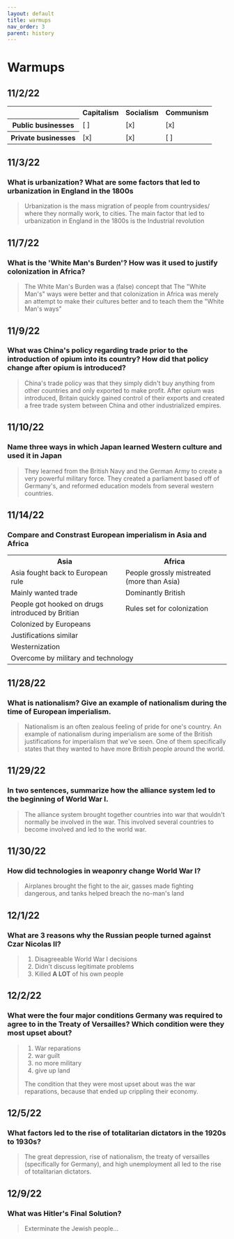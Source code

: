 ```yaml
---
layout: default
title: warmups
nav_order: 3
parent: history
---
```

# Warmups
## 11/2/22
<table>
    <tr>
        <th></th>
        <th>Capitalism</th>
        <th>Socialism</th>
        <th>Communism</th>
    </tr>
    <tr>
        <th>Public businesses</th>
        <td>[ ]</td>
        <td>[x]</td>
        <td>[x]</td>
    </tr>
    <tr>
        <th>Private businesses</th>
        <td>[x]</td>
        <td>[x]</td>
        <td>[ ]</td>
    </tr>
</table>

## 11/3/22
### What is urbanization? What are some factors that led to urbanization in England in the 1800s
> Urbanization is the mass migration of people from countrysides/ where they normally work, to cities. The main factor that led to urbanization in England in the 1800s is the Industrial revolution

## 11/7/22
### What is the 'White Man's Burden'? How was it used to justify colonization in Africa?
> The White Man's Burden was a (false) concept that The "White Man's" ways were better and that colonization in Africa was merely an attempt to make their cultures better and to teach them the "White Man's ways"

## 11/9/22
### What was China's policy regarding trade prior to the introduction of opium into its country? How did that policy change after opium is introduced?
> China's trade policy was that they simply didn't buy anything from other countries and only exported to make profit. After opium was introduced, Britain quickly gained control of their exports and created a free trade system between China and other industrialized empires.

## 11/10/22
### Name three ways in which Japan learned Western culture and used it in Japan
> They learned from the British Navy and the German Army to create a very powerful military force. They created a parliament based off of Germany's, and reformed education models from several western countries.

## 11/14/22
### Compare and Constrast European imperialism in Asia and Africa
<table>
<tr>
    <th>Asia</th>
    <th>Africa</th>
</tr>
<tr><td>Asia fought back to European rule</td>
    <td>People grossly mistreated (more than Asia)</td></tr>
<tr><td>Mainly wanted trade</td>
    <td>Dominantly British</td></tr>
<tr><td>People got hooked on drugs introduced by Britian</td>
    <td>Rules set for colonization</td></tr>
<tr><td colspan=2>Colonized by Europeans</td></tr>
<tr><td colspan=2>Justifications similar</td></tr>
<tr><td colspan=2>Westernization</td></tr>
<tr><td colspan=2>Overcome by military and technology</td></tr>
</table>

## 11/28/22
### What is nationalism? Give an example of nationalism during the time of European imperialism.
> Nationalism is an often zealous feeling of pride for one's country. An example of nationalism during imperialism are some of the British justifications for imperialism that we've seen. One of them specifically states that they wanted to have more British people around the world.

## 11/29/22
### In two sentences, summarize how the alliance system led to the beginning of World War I.
> The alliance system brought together countries into war that wouldn't normally be involved in the war. This involved several countries to become involved and led to the world war.

## 11/30/22
### How did technologies in weaponry change World War I?
> Airplanes brought the fight to the air, gasses made fighting dangerous, and tanks helped breach the no-man's land

## 12/1/22
### What are 3 reasons why the Russian people turned against Czar Nicolas II?
> 1. Disagreeable World War I decisions
> 2. Didn't discuss legitimate problems
> 3. Killed **A LOT** of his own people

## 12/2/22
### What were the four major conditions Germany was required to agree to in the Treaty of Versailles? Which condition were they most upset about?
> 1. War reparations
> 2. war guilt
> 3. no more military
> 4. give up land
>
> The condition that they were most upset about was the war reparations, because that ended up crippling their economy.

## 12/5/22
### What factors led to the rise of totalitarian dictators in the 1920s to 1930s?
> The great depression, rise of nationalism, the treaty of versailles (specifically for Germany), and high unemployment all led to the rise of totalitarian dictators.

## 12/9/22
### What was Hitler's Final Solution?
> Exterminate the Jewish people...